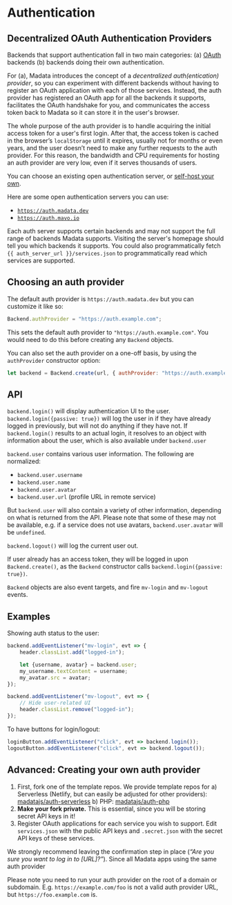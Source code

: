 # Authentication

## Decentralized OAuth Authentication Providers

Backends that support authentication fall in two main categories:
(a) [OAuth](https://en.wikipedia.org/wiki/OAuth) backends
(b) backends doing their own authentication.

For (a), Madata introduces the concept of a *decentralized auth(entication) provider*,
so you can experiment with different backends without having to register an OAuth application with each of those services.
Instead, the auth provider has registered an OAuth app for all the backends it supports,
facilitates the OAuth handshake for you, and communicates the access token back to Madata so it can store it in the user's browser.

The whole purpose of the auth provider is to handle acquiring the initial access token for a user's first login.
After that, the access token is cached in the browser’s `localStorage` until it expires, usually not for months or even years,
and the user doesn’t need to make any further requests to the auth provider.
For this reason, the bandwidth and CPU requirements for hosting an auth provider are very low,
even if it serves thousands of users.

You can choose an existing open authentication server, or [self-host your own](/docs/advanced/).

Here are some open authentication servers you can use:
- [`https://auth.madata.dev`](https://auth.madata.dev)
- [`https://auth.mavo.io`](https://auth.mavo.io)

Each auth server supports certain backends and may not support the full range of backends Madata supports.
Visiting the server's homepage should tell you which backends it supports.
You could also programmatically fetch `{{ auth_server_url }}/services.json` to programmatically read which services are supported.

## Choosing an auth provider

The default auth provider is `https://auth.madata.dev` but you can customize it like so:

```js
Backend.authProvider = "https://auth.example.com";
```

This sets the default auth provider to `"https://auth.example.com"`.
You would need to do this before creating any `Backend` objects.

You can also set the auth provider on a one-off basis, by using the `authProvider` constructor option:

```js
let backend = Backend.create(url, { authProvider: "https://auth.example.com"});
```

## API

`backend.login()` will display authentication UI to the user.
`backend.login({passive: true})`
will log the user in if they have already logged in previously,
but will not do anything if they have not.
If `backend.login()` results to an actual login,
it resolves to an object with information about the user,
which is also available under `backend.user`

`backend.user` contains various user information.
The following are normalized:
- `backend.user.username`
- `backend.user.name`
- `backend.user.avatar`
- `backend.user.url` (profile URL in remote service)

But `backend.user` will also contain a variety of other information, depending on what is returned from the API.
Please note that some of these may not be available, e.g. if a service does not use avatars, `backend.user.avatar` will be `undefined`.

`backend.logout()` will log the current user out.

If user already has an access token, they will be logged in upon `Backend.create()`,
as the `Backend` constructor calls `backend.login({passive: true})`.

`Backend` objects are also event targets, and fire `mv-login` and `mv-logout` events.

## Examples

Showing auth status to the user:

```js
backend.addEventListener("mv-login", evt => {
	header.classList.add("logged-in");

	let {username, avatar} = backend.user;
	my_username.textContent = username;
	my_avatar.src = avatar;
});

backend.addEventListener("mv-logout", evt => {
	// Hide user-related UI
	header.classList.remove("logged-in");
});
```

To have buttons for login/logout:

```js
loginButton.addEventListener("click", evt => backend.login());
logoutButton.addEventListener("click", evt => backend.logout());
```

<h2 id="custom-auth-provider">Advanced: Creating your own auth provider</h2>

1. First, fork one of the template repos.
We provide template repos for
a) Serverless (Netlify, but can easily be adjusted for other providers): [madatajs/auth-serverless](https://github.com/madatajs/auth-serverless)
b) PHP: [madatajs/auth-php](https://github.com/madatajs/auth-php)
1. **Make your fork private.** This is essential, since you will be storing secret API keys in it!
2. Register OAuth applications for each service you wish to support.
Edit `services.json` with the public API keys and `.secret.json` with the secret API keys of these services.

<div class=warning>

We strongly recommend leaving the confirmation step in place (*“Are you sure you want to log in to [URL]?”*).
Since all Madata apps using the same auth provider

</div>

<div class=warning>

Please note you need to run your auth provider on the root of a domain or subdomain.
E.g. `https://example.com/foo` is not a valid auth provider URL, but `https://foo.example.com` is.

</div>